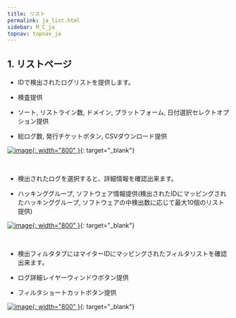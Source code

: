 ```yaml
---
title: リスト
permalink: ja_list.html
sidebar: M_C_ja
topnav: topnav_ja
---
```



## 1. リストページ

- IDで検出されたログリストを提供します。

- 検査提供

- ソート, リストライン数, ドメイン, プラットフォーム, 日付選択セレクトオプション提供

- 総ログ数, 発行チケットボタン, CSVダウンロード提供

[![image](/docs/images/Manual/common/mitre/list/ja/1.png){: width="800" }](/docs/images/Manual/common/mitre/list/ja/1.png){: target="_blank"}

 <br />

- 検出されたログを選択すると、詳細情報を確認出来ます。

- ハッキンググループ, ソフトウェア情報提供(検出されたIDにマッピングされたハッキン​​ググループ, ソフトウェアの中検出数に応じて最大10個のリスト提供)

[![image](/docs/images/Manual/common/mitre/list/ja/2.png){: width="800" }](/docs/images/Manual/common/mitre/list/ja/2.png){: target="_blank"}

<br />

- 検出フィルタタブにはマイターIDにマッピングされたフィルタリストを確認出来ます。

- ログ詳細レイヤーウィンドウボタン提供

- フィルタショートカットボタン提供

[![image](/docs/images/Manual/common/mitre/list/ja/3.png){: width="800" }](/docs/images/Manual/common/mitre/list/ja/3.png){: target="_blank"}

 